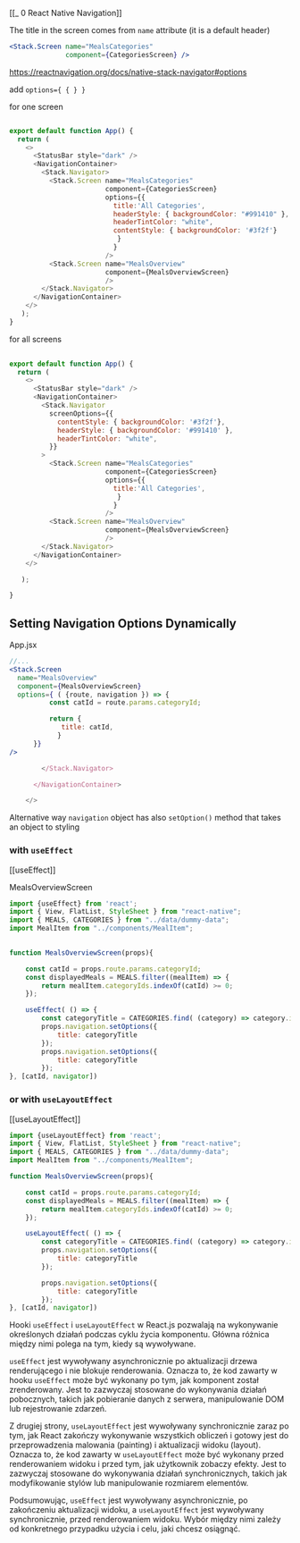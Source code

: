 [[_ 0 React Native Navigation]]

The  title in the screen comes from `name` attribute (it is a default header)
```jsx
<Stack.Screen name="MealsCategories"
              component={CategoriesScreen} />
```
https://reactnavigation.org/docs/native-stack-navigator#options

add `options={ { } }`

for one screen
```jsx 

export default function App() {
  return (
    <>
      <StatusBar style="dark" />
      <NavigationContainer>
        <Stack.Navigator>
          <Stack.Screen name="MealsCategories"
                        component={CategoriesScreen}
                        options={{
                          title:'All Categories',
                          headerStyle: { backgroundColor: "#991410" },
                          headerTintColor: "white",
                          contentStyle: { backgroundColor: '#3f2f'}
                           }
                          }
                        />
          <Stack.Screen name="MealsOverview"
                        component={MealsOverviewScreen}
                        />
        </Stack.Navigator>
      </NavigationContainer>
    </>
   );
}
```

for all screens
```jsx
  
export default function App() {
  return (
    <>
      <StatusBar style="dark" />
      <NavigationContainer>
        <Stack.Navigator
          screenOptions={{
            contentStyle: { backgroundColor: '#3f2f'},    
            headerStyle: { backgroundColor: '#991410' },
            headerTintColor: "white",
          }}
        >
          <Stack.Screen name="MealsCategories"
                        component={CategoriesScreen}
                        options={{
                          title:'All Categories',
                           }
                          }
                        />
          <Stack.Screen name="MealsOverview"
                        component={MealsOverviewScreen}
                        />
        </Stack.Navigator>
      </NavigationContainer>
    </>

   );

}
```


## Setting Navigation Options Dynamically
App.jsx
```jsx
//...
<Stack.Screen 
  name="MealsOverview"
  component={MealsOverviewScreen}
  options={ ( {route, navigation }) => {
          const catId = route.params.categoryId;

		  return {
             title: catId,
            }
      }}
/>

        </Stack.Navigator>

      </NavigationContainer>

    </>
```

Alternative way
`navigation` object has also `setOption()` method that takes an object to styling 

### with `useEffect`
[[useEffect]]

MealsOverviewScreen
```jsx
import {useEffect} from 'react';
import { View, FlatList, StyleSheet } from "react-native";
import { MEALS, CATEGORIES } from "../data/dummy-data";
import MealItem from "../components/MealItem";
 

function MealsOverviewScreen(props){

    const catId = props.route.params.categoryId;
    const displayedMeals = MEALS.filter((mealItem) => {
        return mealItem.categoryIds.indexOf(catId) >= 0;
    });

    useEffect( () => {
        const categoryTitle = CATEGORIES.find( (category) => category.id === catId).title;
        props.navigation.setOptions({
            title: categoryTitle
        });
        props.navigation.setOptions({
            title: categoryTitle
        });
}, [catId, navigator])
```




### or with `useLayoutEffect`
[[useLayoutEffect]]
```jsx
import {useLayoutEffect} from 'react';
import { View, FlatList, StyleSheet } from "react-native";
import { MEALS, CATEGORIES } from "../data/dummy-data";
import MealItem from "../components/MealItem";

function MealsOverviewScreen(props){

    const catId = props.route.params.categoryId;
    const displayedMeals = MEALS.filter((mealItem) => {
        return mealItem.categoryIds.indexOf(catId) >= 0;
    });

    useLayoutEffect( () => {
        const categoryTitle = CATEGORIES.find( (category) => category.id === catId).title;
        props.navigation.setOptions({
            title: categoryTitle
        });

        props.navigation.setOptions({
            title: categoryTitle
        });
}, [catId, navigator])
```

Hooki `useEffect` i `useLayoutEffect` w React.js pozwalają na wykonywanie określonych działań podczas cyklu życia komponentu. Główna różnica między nimi polega na tym, kiedy są wywoływane.

`useEffect` jest wywoływany asynchronicznie po aktualizacji drzewa renderującego i nie blokuje renderowania. Oznacza to, że kod zawarty w hooku `useEffect` może być wykonany po tym, jak komponent został zrenderowany. Jest to zazwyczaj stosowane do wykonywania działań pobocznych, takich jak pobieranie danych z serwera, manipulowanie DOM lub rejestrowanie zdarzeń.

Z drugiej strony, `useLayoutEffect` jest wywoływany synchronicznie zaraz po tym, jak React zakończy wykonywanie wszystkich obliczeń i gotowy jest do przeprowadzenia malowania (painting) i aktualizacji widoku (layout). Oznacza to, że kod zawarty w `useLayoutEffect` może być wykonany przed renderowaniem widoku i przed tym, jak użytkownik zobaczy efekty. Jest to zazwyczaj stosowane do wykonywania działań synchronicznych, takich jak modyfikowanie stylów lub manipulowanie rozmiarem elementów.

Podsumowując, `useEffect` jest wywoływany asynchronicznie, po zakończeniu aktualizacji widoku, a `useLayoutEffect` jest wywoływany synchronicznie, przed renderowaniem widoku. Wybór między nimi zależy od konkretnego przypadku użycia i celu, jaki chcesz osiągnąć.

